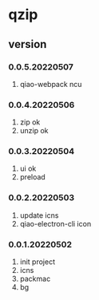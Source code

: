 # qzip

## version
### 0.0.5.20220507
1. qiao-webpack ncu

### 0.0.4.20220506
1. zip ok
2. unzip ok

### 0.0.3.20220504
1. ui ok
2. preload

### 0.0.2.20220503
1. update icns
2. qiao-electron-cli icon

### 0.0.1.20220502
1. init project
2. icns
3. packmac
4. bg
